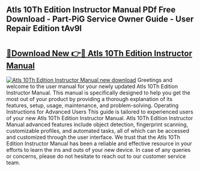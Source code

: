 ## Atls 10Th Edition Instructor Manual PDf Free Download - Part-PiG Service Owner Guide - User Repair Edition tAv9l

# <h2><a href="http://bc41290.oget.top/?id=Atls+10Th+Edition+Instructor+Manual">🔗Download New 👉🔴 Atls 10Th Edition Instructor Manual</a></h2>

[![Atls 10Th Edition Instructor Manual new download](https://i.imgur.com/5g1atiW.png)](http://bc41290.oget.top/?id=Atls+10Th+Edition+Instructor+Manual)
Greetings and welcome to the user manual for your newly updated Atls 10Th Edition Instructor Manual. This manual is specifically designed to help you get the most out of your product by providing a thorough explanation of its features, setup, usage, maintenance, and problem-solving. Operating Instructions for Advanced Users This guide is tailored to experienced users of your new Atls 10Th Edition Instructor Manual. Atls 10Th Edition Instructor Manual advanced features include object detection, fingerprint scanning, customizable profiles, and automated tasks, all of which can be accessed and customized through the user interface. We trust that the Atls 10Th Edition Instructor Manual has been a reliable and effective resource in your efforts to learn the ins and outs of your new device. In case of any queries or concerns, please do not hesitate to reach out to our customer service team.
